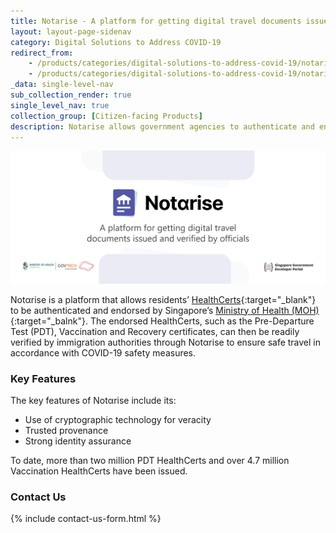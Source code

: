 ```yaml
---
title: Notarise - A platform for getting digital travel documents issued, and verified by officials
layout: layout-page-sidenav
category: Digital Solutions to Address COVID-19
redirect_from:
    - /products/categories/digital-solutions-to-address-covid-19/notarise/
    - /products/categories/digital-solutions-to-address-covid-19/notarise.html
_data: single-level-nav
sub_collection_render: true
single_level_nav: true
collection_group: [Citizen-facing Products]
description: Notarise allows government agencies to authenticate and endorse HealthCerts for safe travel. Learn from Singapore’s model here.
---
```


![Notαrise header banner](/assets/img/1656558410111_notarise-HeaderBanner.png)

Notαrise is a platform that allows residents’ [HealthCerts](https://www.developer.tech.gov.sg/products/categories/digital-solutions-to-address-covid-19/healthcerts/overview.html){:target="_blank"} to be authenticated and endorsed by Singapore’s [Ministry of Health (MOH)](https://www.moh.gov.sg/){:target="_balnk"}. The endorsed HealthCerts, such as the Pre-Departure Test (PDT), Vaccination and Recovery certificates, can then be readily verified by immigration authorities through Notαrise to ensure safe travel in accordance with COVID-19 safety measures. 

### Key Features

The key features of Notαrise include its:
-	Use of cryptographic technology for veracity
-	Trusted provenance
-	Strong identity assurance

To date, more than two million PDT HealthCerts and over 4.7 million Vaccination HealthCerts have been issued.

### Contact Us

{% include contact-us-form.html %}
